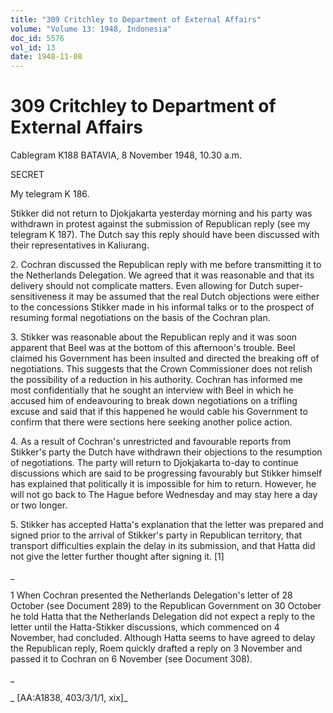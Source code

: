 ```yaml
---
title: "309 Critchley to Department of External Affairs"
volume: "Volume 13: 1948, Indonesia"
doc_id: 5576
vol_id: 13
date: 1948-11-08
---
```


# 309 Critchley to Department of External Affairs

Cablegram K188 BATAVIA, 8 November 1948, 10.30 a.m.

SECRET

My telegram K 186.

Stikker did not return to Djokjakarta yesterday morning and his party was withdrawn in protest against the submission of Republican reply (see my telegram K 187). The Dutch say this reply should have been discussed with their representatives in Kaliurang.

2\. Cochran discussed the Republican reply with me before transmitting it to the Netherlands Delegation. We agreed that it was reasonable and that its delivery should not complicate matters. Even allowing for Dutch super-sensitiveness it may be assumed that the real Dutch objections were either to the concessions Stikker made in his informal talks or to the prospect of resuming formal negotiations on the basis of the Cochran plan.

3\. Stikker was reasonable about the Republican reply and it was soon apparent that Beel was at the bottom of this afternoon's trouble. Beel claimed his Government has been insulted and directed the breaking off of negotiations. This suggests that the Crown Commissioner does not relish the possibility of a reduction in his authority. Cochran has informed me most confidentially that he sought an interview with Beel in which he accused him of endeavouring to break down negotiations on a trifling excuse and said that if this happened he would cable his Government to confirm that there were sections here seeking another police action.

4\. As a result of Cochran's unrestricted and favourable reports from Stikker's party the Dutch have withdrawn their objections to the resumption of negotiations. The party will return to Djokjakarta to-day to continue discussions which are said to be progressing favourably but Stikker himself has explained that politically it is impossible for him to return. However, he will not go back to The Hague before Wednesday and may stay here a day or two longer.

5\. Stikker has accepted Hatta's explanation that the letter was prepared and signed prior to the arrival of Stikker's party in Republican territory, that transport difficulties explain the delay in its submission, and that Hatta did not give the letter further thought after signing it. [1]

_

1 When Cochran presented the Netherlands Delegation's letter of 28 October (see Document 289) to the Republican Government on 30 October he told Hatta that the Netherlands Delegation did not expect a reply to the letter until the Hatta-Stikker discussions, which commenced on 4 November, had concluded. Although Hatta seems to have agreed to delay the Republican reply, Roem quickly drafted a reply on 3 November and passed it to Cochran on 6 November (see Document 308).

_

_ [AA:A1838, 403/3/1/1, xix]_
